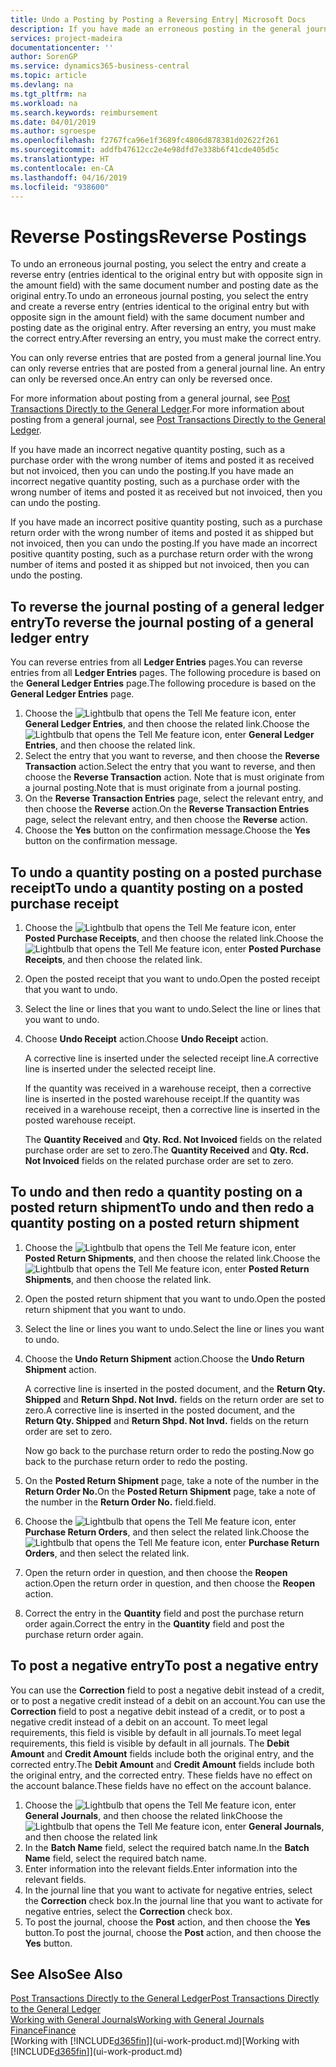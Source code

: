 ```yaml
---
title: Undo a Posting by Posting a Reversing Entry| Microsoft Docs
description: If you have made an erroneous posting in the general journal, then you can use the Reverse Transaction function to undo the posting with a correct audit trail.
services: project-madeira
documentationcenter: ''
author: SorenGP
ms.service: dynamics365-business-central
ms.topic: article
ms.devlang: na
ms.tgt_pltfrm: na
ms.workload: na
ms.search.keywords: reimbursement
ms.date: 04/01/2019
ms.author: sgroespe
ms.openlocfilehash: f2767fca96e1f3689fc4806d878381d02622f261
ms.sourcegitcommit: addfb47612cc2e4e98dfd7e338b6f41cde405d5c
ms.translationtype: HT
ms.contentlocale: en-CA
ms.lasthandoff: 04/16/2019
ms.locfileid: "938600"
---
```

# <a name="reverse-postings"></a><span data-ttu-id="27be5-103">Reverse Postings</span><span class="sxs-lookup"><span data-stu-id="27be5-103">Reverse Postings</span></span>
<span data-ttu-id="27be5-104">To undo an erroneous journal posting, you select the entry and create a reverse entry (entries identical to the original entry but with opposite sign in the amount field) with the same document number and posting date as the original entry.</span><span class="sxs-lookup"><span data-stu-id="27be5-104">To undo an erroneous journal posting, you select the entry and create a reverse entry (entries identical to the original entry but with opposite sign in the amount field) with the same document number and posting date as the original entry.</span></span> <span data-ttu-id="27be5-105">After reversing an entry, you must make the correct entry.</span><span class="sxs-lookup"><span data-stu-id="27be5-105">After reversing an entry, you must make the correct entry.</span></span>

<span data-ttu-id="27be5-106">You can only reverse entries that are posted from a general journal line.</span><span class="sxs-lookup"><span data-stu-id="27be5-106">You can only reverse entries that are posted from a general journal line.</span></span> <span data-ttu-id="27be5-107">An entry can only be reversed once.</span><span class="sxs-lookup"><span data-stu-id="27be5-107">An entry can only be reversed once.</span></span>

<span data-ttu-id="27be5-108">For more information about posting from a general journal, see [Post Transactions Directly to the General Ledger](finance-how-post-transactions-directly.md).</span><span class="sxs-lookup"><span data-stu-id="27be5-108">For more information about posting from a general journal, see [Post Transactions Directly to the General Ledger](finance-how-post-transactions-directly.md).</span></span>

<span data-ttu-id="27be5-109">If you have made an incorrect negative quantity posting, such as a purchase order with the wrong number of items and posted it as received but not invoiced, then you can undo the posting.</span><span class="sxs-lookup"><span data-stu-id="27be5-109">If you have made an incorrect negative quantity posting, such as a purchase order with the wrong number of items and posted it as received but not invoiced, then you can undo the posting.</span></span>

<span data-ttu-id="27be5-110">If you have made an incorrect positive quantity posting, such as a purchase return order with the wrong number of items and posted it as shipped but not invoiced, then you can undo the posting.</span><span class="sxs-lookup"><span data-stu-id="27be5-110">If you have made an incorrect positive quantity posting, such as a purchase return order with the wrong number of items and posted it as shipped but not invoiced, then you can undo the posting.</span></span>   

## <a name="to-reverse-the-journal-posting-of-a-general-ledger-entry"></a><span data-ttu-id="27be5-111">To reverse the journal posting of a general ledger entry</span><span class="sxs-lookup"><span data-stu-id="27be5-111">To reverse the journal posting of a general ledger entry</span></span>
<span data-ttu-id="27be5-112">You can reverse entries from all **Ledger Entries** pages.</span><span class="sxs-lookup"><span data-stu-id="27be5-112">You can reverse entries from all **Ledger Entries** pages.</span></span> <span data-ttu-id="27be5-113">The following procedure is based on the **General Ledger Entries** page.</span><span class="sxs-lookup"><span data-stu-id="27be5-113">The following procedure is based on the **General Ledger Entries** page.</span></span>
1. <span data-ttu-id="27be5-114">Choose the ![Lightbulb that opens the Tell Me feature](media/ui-search/search_small.png "Tell me what you want to do") icon, enter **General Ledger Entries**, and then choose the related link.</span><span class="sxs-lookup"><span data-stu-id="27be5-114">Choose the ![Lightbulb that opens the Tell Me feature](media/ui-search/search_small.png "Tell me what you want to do") icon, enter **General Ledger Entries**, and then choose the related link.</span></span>
2. <span data-ttu-id="27be5-115">Select the entry that you want to reverse, and then choose the **Reverse Transaction** action.</span><span class="sxs-lookup"><span data-stu-id="27be5-115">Select the entry that you want to reverse, and then choose the **Reverse Transaction** action.</span></span> <span data-ttu-id="27be5-116">Note that is must originate from a journal posting.</span><span class="sxs-lookup"><span data-stu-id="27be5-116">Note that is must originate from a journal posting.</span></span>
3. <span data-ttu-id="27be5-117">On the **Reverse Transaction Entries** page, select the relevant entry, and then choose the **Reverse** action.</span><span class="sxs-lookup"><span data-stu-id="27be5-117">On the **Reverse Transaction Entries** page, select the relevant entry, and then choose the **Reverse** action.</span></span>
4. <span data-ttu-id="27be5-118">Choose the **Yes** button on the confirmation message.</span><span class="sxs-lookup"><span data-stu-id="27be5-118">Choose the **Yes** button on the confirmation message.</span></span>

## <a name="to-undo-a-quantity-posting-on-a-posted-purchase-receipt"></a><span data-ttu-id="27be5-119">To undo a quantity posting on a posted purchase receipt</span><span class="sxs-lookup"><span data-stu-id="27be5-119">To undo a quantity posting on a posted purchase receipt</span></span>  

1.  <span data-ttu-id="27be5-120">Choose the ![Lightbulb that opens the Tell Me feature](media/ui-search/search_small.png "Tell me what you want to do") icon, enter **Posted Purchase Receipts**, and then choose the related link.</span><span class="sxs-lookup"><span data-stu-id="27be5-120">Choose the ![Lightbulb that opens the Tell Me feature](media/ui-search/search_small.png "Tell me what you want to do") icon, enter **Posted Purchase Receipts**, and then choose the related link.</span></span>  
2.  <span data-ttu-id="27be5-121">Open the posted receipt that you want to undo.</span><span class="sxs-lookup"><span data-stu-id="27be5-121">Open the posted receipt that you want to undo.</span></span>  
3.  <span data-ttu-id="27be5-122">Select the line or lines that you want to undo.</span><span class="sxs-lookup"><span data-stu-id="27be5-122">Select the line or lines that you want to undo.</span></span>  
4.  <span data-ttu-id="27be5-123">Choose **Undo Receipt** action.</span><span class="sxs-lookup"><span data-stu-id="27be5-123">Choose **Undo Receipt** action.</span></span>

    <span data-ttu-id="27be5-124">A corrective line is inserted under the selected receipt line.</span><span class="sxs-lookup"><span data-stu-id="27be5-124">A corrective line is inserted under the selected receipt line.</span></span>  

    <span data-ttu-id="27be5-125">If the quantity was received in a warehouse receipt, then a corrective line is inserted in the posted warehouse receipt.</span><span class="sxs-lookup"><span data-stu-id="27be5-125">If the quantity was received in a warehouse receipt, then a corrective line is inserted in the posted warehouse receipt.</span></span>  

    <span data-ttu-id="27be5-126">The **Quantity Received** and **Qty. Rcd. Not Invoiced** fields on the related purchase order are set to zero.</span><span class="sxs-lookup"><span data-stu-id="27be5-126">The **Quantity Received** and **Qty. Rcd. Not Invoiced** fields on the related purchase order are set to zero.</span></span>

## <a name="to-undo-and-then-redo-a-quantity-posting-on-a-posted-return-shipment"></a><span data-ttu-id="27be5-127">To undo and then redo a quantity posting on a posted return shipment</span><span class="sxs-lookup"><span data-stu-id="27be5-127">To undo and then redo a quantity posting on a posted return shipment</span></span>

1.  <span data-ttu-id="27be5-128">Choose the ![Lightbulb that opens the Tell Me feature](media/ui-search/search_small.png "Tell me what you want to do") icon, enter **Posted Return Shipments**, and then choose the related link.</span><span class="sxs-lookup"><span data-stu-id="27be5-128">Choose the ![Lightbulb that opens the Tell Me feature](media/ui-search/search_small.png "Tell me what you want to do") icon, enter **Posted Return Shipments**, and then choose the related link.</span></span>  
2.  <span data-ttu-id="27be5-129">Open the posted return shipment that you want to undo.</span><span class="sxs-lookup"><span data-stu-id="27be5-129">Open the posted return shipment that you want to undo.</span></span>
3. <span data-ttu-id="27be5-130">Select the line or lines you want to undo.</span><span class="sxs-lookup"><span data-stu-id="27be5-130">Select the line or lines you want to undo.</span></span>  

4.  <span data-ttu-id="27be5-131">Choose the **Undo Return Shipment** action.</span><span class="sxs-lookup"><span data-stu-id="27be5-131">Choose the **Undo Return Shipment** action.</span></span>  

    <span data-ttu-id="27be5-132">A corrective line is inserted in the posted document, and the **Return Qty. Shipped** and **Return Shpd. Not Invd.** fields on the return order are set to zero.</span><span class="sxs-lookup"><span data-stu-id="27be5-132">A corrective line is inserted in the posted document, and the **Return Qty. Shipped** and **Return Shpd. Not Invd.** fields on the return order are set to zero.</span></span>  

    <span data-ttu-id="27be5-133">Now go back to the purchase return order to redo the posting.</span><span class="sxs-lookup"><span data-stu-id="27be5-133">Now go back to the purchase return order to redo the posting.</span></span>  

5.  <span data-ttu-id="27be5-134">On the **Posted Return Shipment** page, take a note of the number in the **Return Order No.**</span><span class="sxs-lookup"><span data-stu-id="27be5-134">On the **Posted Return Shipment** page, take a note of the number in the **Return Order No.**</span></span> <span data-ttu-id="27be5-135">field.</span><span class="sxs-lookup"><span data-stu-id="27be5-135">field.</span></span>  
6.  <span data-ttu-id="27be5-136">Choose the ![Lightbulb that opens the Tell Me feature](media/ui-search/search_small.png "Tell me what you want to do") icon, enter **Purchase Return Orders**, and then select the related link.</span><span class="sxs-lookup"><span data-stu-id="27be5-136">Choose the ![Lightbulb that opens the Tell Me feature](media/ui-search/search_small.png "Tell me what you want to do") icon, enter **Purchase Return Orders**, and then select the related link.</span></span>  
7.  <span data-ttu-id="27be5-137">Open the return order in question, and then choose the **Reopen** action.</span><span class="sxs-lookup"><span data-stu-id="27be5-137">Open the return order in question, and then choose the **Reopen** action.</span></span>  
8.  <span data-ttu-id="27be5-138">Correct the entry in the **Quantity** field and post the purchase return order again.</span><span class="sxs-lookup"><span data-stu-id="27be5-138">Correct the entry in the **Quantity** field and post the purchase return order again.</span></span>  

## <a name="to-post-a-negative-entry"></a><span data-ttu-id="27be5-139">To post a negative entry</span><span class="sxs-lookup"><span data-stu-id="27be5-139">To post a negative entry</span></span>  
<span data-ttu-id="27be5-140">You can use the **Correction** field to post a negative debit instead of a credit, or to post a negative credit instead of a debit on an account.</span><span class="sxs-lookup"><span data-stu-id="27be5-140">You can use the **Correction** field to post a negative debit instead of a credit, or to post a negative credit instead of a debit on an account.</span></span> <span data-ttu-id="27be5-141">To meet legal requirements, this field is visible by default in all journals.</span><span class="sxs-lookup"><span data-stu-id="27be5-141">To meet legal requirements, this field is visible by default in all journals.</span></span> <span data-ttu-id="27be5-142">The **Debit Amount** and **Credit Amount** fields include both the original entry, and the corrected entry.</span><span class="sxs-lookup"><span data-stu-id="27be5-142">The **Debit Amount** and **Credit Amount** fields include both the original entry, and the corrected entry.</span></span> <span data-ttu-id="27be5-143">These fields have no effect on the account balance.</span><span class="sxs-lookup"><span data-stu-id="27be5-143">These fields have no effect on the account balance.</span></span>  

1.  <span data-ttu-id="27be5-144">Choose the ![Lightbulb that opens the Tell Me feature](media/ui-search/search_small.png "Tell me what you want to do") icon, enter **General Journals**, and then choose the related link</span><span class="sxs-lookup"><span data-stu-id="27be5-144">Choose the ![Lightbulb that opens the Tell Me feature](media/ui-search/search_small.png "Tell me what you want to do") icon, enter **General Journals**, and then choose the related link</span></span>  
2.  <span data-ttu-id="27be5-145">In the **Batch Name** field, select the required batch name.</span><span class="sxs-lookup"><span data-stu-id="27be5-145">In the **Batch Name** field, select the required batch name.</span></span>  
3.  <span data-ttu-id="27be5-146">Enter information into the relevant fields.</span><span class="sxs-lookup"><span data-stu-id="27be5-146">Enter information into the relevant fields.</span></span>  
4.  <span data-ttu-id="27be5-147">In the journal line that you want to activate for negative entries, select the **Correction** check box.</span><span class="sxs-lookup"><span data-stu-id="27be5-147">In the journal line that you want to activate for negative entries, select the **Correction** check box.</span></span>  
5.  <span data-ttu-id="27be5-148">To post the journal, choose the **Post** action, and then choose the **Yes** button.</span><span class="sxs-lookup"><span data-stu-id="27be5-148">To post the journal, choose the **Post** action, and then choose the **Yes** button.</span></span>

## <a name="see-also"></a><span data-ttu-id="27be5-149">See Also</span><span class="sxs-lookup"><span data-stu-id="27be5-149">See Also</span></span>
[<span data-ttu-id="27be5-150">Post Transactions Directly to the General Ledger</span><span class="sxs-lookup"><span data-stu-id="27be5-150">Post Transactions Directly to the General Ledger</span></span>](finance-how-post-transactions-directly.md)  
[<span data-ttu-id="27be5-151">Working with General Journals</span><span class="sxs-lookup"><span data-stu-id="27be5-151">Working with General Journals</span></span>](ui-work-general-journals.md)  
[<span data-ttu-id="27be5-152">Finance</span><span class="sxs-lookup"><span data-stu-id="27be5-152">Finance</span></span>](finance.md)  
<span data-ttu-id="27be5-153">[Working with [!INCLUDE[d365fin](includes/d365fin_md.md)]](ui-work-product.md)</span><span class="sxs-lookup"><span data-stu-id="27be5-153">[Working with [!INCLUDE[d365fin](includes/d365fin_md.md)]](ui-work-product.md)</span></span>  
